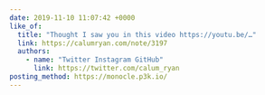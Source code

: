 ```yaml
---
date: 2019-11-10 11:07:42 +0000
like_of:
  title: "Thought I saw you in this video https://youtu.be/…"
  link: https://calumryan.com/note/3197
  authors:
    - name: "Twitter Instagram GitHub"
      link: https://twitter.com/calum_ryan
posting_method: https://monocle.p3k.io/
---
```


